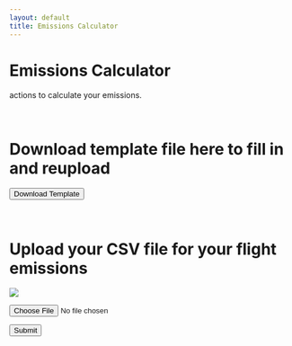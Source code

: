```yaml
---
layout: default
title: Emissions Calculator
---
```


<div class="post">
	<h1 class="pageTitle">Emissions Calculator</h1>
	<p class="intro">actions to calculate your emissions.</p>
	<br>
  <body>
    <h1>Download template file here to fill in and reupload</h1>
    <form method="GET" action="/artifacts/flights_template.csv">
      <button type="submit">Download Template</button>
    </form>
    <br>
    <h1>Upload your CSV file for your flight emissions</h1>
    <img src="./artifacts/paper_plane.png"/>
    <form method="POST" action="" enctype="multipart/form-data">
      <p><input type="file" name="flights_file"></p>
      <p><input type="submit" value="Submit"></p>
    </form>
  </body>
</div>
